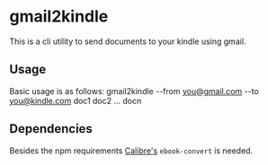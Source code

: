 gmail2kindle
===============
This is a cli utility to send documents to your kindle using gmail.

Usage
-----
Basic usage is as follows:
    gmail2kindle --from <you@gmail.com> --to <you@kindle.com> doc1 doc2 ... docn

Dependencies
------------
Besides the npm requirements [Calibre's](http://calibre-ebook.com/) `ebook-convert` is needed.

